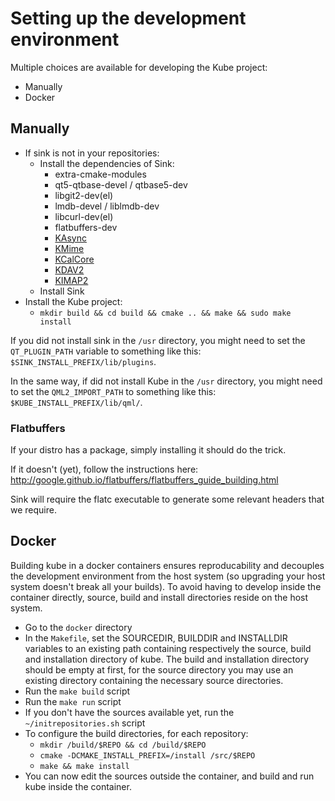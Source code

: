 # Setting up the development environment

Multiple choices are available for developing the Kube project:

- Manually
- Docker

## Manually

- If sink is not in your repositories:
    - Install the dependencies of Sink:
        - extra-cmake-modules
        - qt5-qtbase-devel / qtbase5-dev
        - libgit2-dev(el)
        - lmdb-devel / liblmdb-dev
        - libcurl-dev(el)
        - flatbuffers-dev
        - [KAsync](git://anongit.kde.org/kasync)
        - [KMime](git://anongit.kde.org/kmime)
        - [KCalCore](git://anongit.kde.org/kcalcore)
        - [KDAV2](git://anongit.kde.org/kdav2)
        - [KIMAP2](git://anongit.kde.org/kimap2)
    - Install Sink
- Install the Kube project:
    - `mkdir build && cd build && cmake .. && make && sudo make install`

If you did not install sink in the `/usr` directory, you might need to set the
`QT_PLUGIN_PATH` variable to something like this:
`$SINK_INSTALL_PREFIX/lib/plugins`.

In the same way, if did not install Kube in the `/usr` directory, you might
need to set the `QML2_IMPORT_PATH` to something like this:
`$KUBE_INSTALL_PREFIX/lib/qml/`.

### Flatbuffers

If your distro has a package, simply installing it should do the trick.

If it doesn't (yet), follow the instructions here: http://google.github.io/flatbuffers/flatbuffers_guide_building.html

Sink will require the flatc executable to generate some relevant headers that we require.

## Docker
Building kube in a docker containers ensures reproducability and decouples the development environment from the host system (so upgrading your host system doesn't break all your builds). To avoid having to develop inside the container directly, source, build and install directories reside on the host system.

- Go to the `docker` directory
- In the `Makefile`, set the SOURCEDIR, BUILDDIR and INSTALLDIR variables
  to an existing path containing respectively the source, build and
  installation directory of kube. The build and installation directory should be
  empty at first, for the source directory you may use an existing directory containing the necessary source directories.
- Run the `make build` script
- Run the `make run` script
- If you don't have the sources available yet, run the `~/initrepositories.sh` script
- To configure the build directories, for each repository:
    - `mkdir /build/$REPO && cd /build/$REPO`
    - `cmake -DCMAKE_INSTALL_PREFIX=/install /src/$REPO`
    - `make && make install`
- You can now edit the sources outside the container, and build and run kube inside the container.

